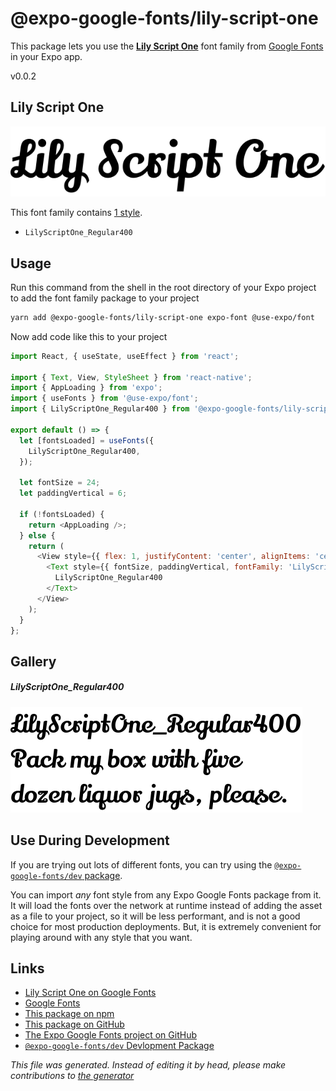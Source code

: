 # @expo-google-fonts/lily-script-one

This package lets you use the [**Lily Script One**](https://fonts.google.com/specimen/Lily+Script+One) font family from [Google Fonts](https://fonts.google.com/) in your Expo app.

v0.0.2

## Lily Script One

![Lily Script One](./font-family.png)

This font family contains [1 style](#gallery).

- `LilyScriptOne_Regular400`

## Usage

Run this command from the shell in the root directory of your Expo project to add the font family package to your project
```sh
yarn add @expo-google-fonts/lily-script-one expo-font @use-expo/font
```

Now add code like this to your project
```js
import React, { useState, useEffect } from 'react';

import { Text, View, StyleSheet } from 'react-native';
import { AppLoading } from 'expo';
import { useFonts } from '@use-expo/font';
import { LilyScriptOne_Regular400 } from '@expo-google-fonts/lily-script-one';

export default () => {
  let [fontsLoaded] = useFonts({
    LilyScriptOne_Regular400,
  });

  let fontSize = 24;
  let paddingVertical = 6;

  if (!fontsLoaded) {
    return <AppLoading />;
  } else {
    return (
      <View style={{ flex: 1, justifyContent: 'center', alignItems: 'center' }}>
        <Text style={{ fontSize, paddingVertical, fontFamily: 'LilyScriptOne_Regular400' }}>
          LilyScriptOne_Regular400
        </Text>
      </View>
    );
  }
};

```

## Gallery

##### LilyScriptOne_Regular400
![LilyScriptOne_Regular400](./e8c1fa639d81f625fc5e1f8d3e2988ea5a29d0a6b0a0b6b6a617ee21af28ffc6.ttf.png)


## Use During Development

If you are trying out lots of different fonts, you can try using the [`@expo-google-fonts/dev` package](https://www.npmjs.com/package/@expo-google-fonts/dev).

You can import *any* font style from any Expo Google Fonts package from it. It will load the fonts
over the network at runtime instead of adding the asset as a file to your project, so it will be 
less performant, and is not a good choice for most production deployments. But, it is extremely convenient
for playing around with any style that you want.

## Links

- [Lily Script One on Google Fonts](https://fonts.google.com/specimen/Lily+Script+One)
- [Google Fonts](https://fonts.google.com/)
- [This package on npm](https://www.npmjs.com/package/@expo-google-fonts/lily-script-one)
- [This package on GitHub](https://github.com/expo/google-fonts/tree/master/font-packages/lily-script-one)
- [The Expo Google Fonts project on GitHub](https://github.com/expo/google-fonts)
- [`@expo-google-fonts/dev` Devlopment Package](https://github.com/expo/google-fonts/tree/master/font-packages/dev)


*This file was generated. Instead of editing it by head, please make contributions to [the generator](https://github.com/expo/google-fonts/tree/master/packages/generator)*
